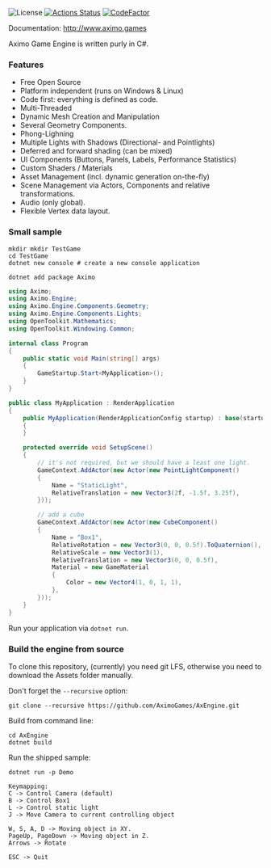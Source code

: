 ![License](https://img.shields.io/badge/license-MIT-blue.svg) [![Actions Status](https://github.com/aximogames/axengine/workflows/Tests/badge.svg)](https://github.com/aximogames/axengine/actions) [![CodeFactor](https://www.codefactor.io/repository/github/aximogames/axengine/badge/master)](https://www.codefactor.io/repository/github/aximogames/axengine/overview/master)

Documentation: http://www.aximo.games

Aximo Game Engine is written purly in C#.

### Features

* Free Open Source
* Platform independent (runs on Windows & Linux)
* Code first: everything is defined as code.
* Multi-Threaded
* Dynamic Mesh Creation and Manipulation
* Several Geometry Components.
* Phong-Lighning
* Multiple Lights with Shadows (Directional- and Pointlights)
* Deferred and forward shading (can be mixed)
* UI Components (Buttons, Panels, Labels, Performance Statistics)
* Custom Shaders / Materials
* Asset Management (incl. dynamic generation on-the-fly)
* Scene Management via Actors, Components and relative transformations.
* Audio (only global).
* Flexible Vertex data layout.

### Small sample

```shell
mkdir mkdir TestGame
cd TestGame
dotnet new console # create a new console application

dotnet add package Aximo
```

```c#
using Aximo;
using Aximo.Engine;
using Aximo.Engine.Components.Geometry;
using Aximo.Engine.Components.Lights;
using OpenToolkit.Mathematics;
using OpenToolkit.Windowing.Common;

internal class Program
{
    public static void Main(string[] args)
    {
        GameStartup.Start<MyApplication>();
    }
}

public class MyApplication : RenderApplication
{
    public MyApplication(RenderApplicationConfig startup) : base(startup)
    {
    }

    protected override void SetupScene()
    {
        // it's not required, but we should have a least one light.
        GameContext.AddActor(new Actor(new PointLightComponent()
        {
            Name = "StaticLight",
            RelativeTranslation = new Vector3(2f, -1.5f, 3.25f),
        }));

        // add a cube
        GameContext.AddActor(new Actor(new CubeComponent()
        {
            Name = "Box1",
            RelativeRotation = new Vector3(0, 0, 0.5f).ToQuaternion(),
            RelativeScale = new Vector3(1),
            RelativeTranslation = new Vector3(0, 0, 0.5f),
            Material = new GameMaterial
            {
                Color = new Vector4(1, 0, 1, 1),
            },
        }));
    }
}
```

Run your application via `dotnet run`.

### Build the engine from source

To clone this repository, (currently) you need git LFS, otherwise you need to download the Assets folder manually.

Don't forget the `--recursive` option:
```
git clone --recursive https://github.com/AximoGames/AxEngine.git
```

Build from command line:

```
cd AxEngine
dotnet build
```

Run the shipped sample:
```
dotnet run -p Demo
```

```
Keymapping:
C -> Control Camera (default)
B -> Control Box1
L -> Control static light
J -> Move Camera to current controlling object

W, S, A, D -> Moving object in XY.
PageUp, PageDown -> Moving object in Z.
Arrows -> Rotate

ESC -> Quit
```
